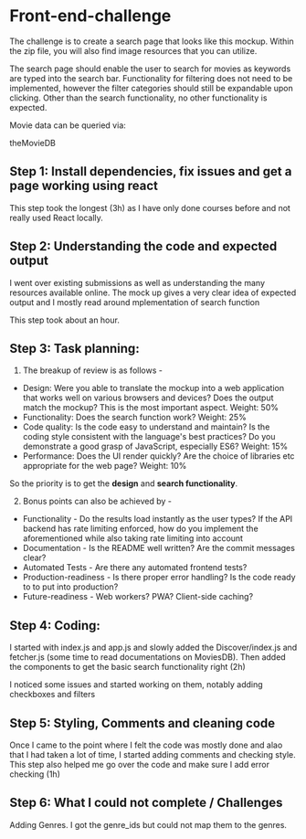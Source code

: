 # Front-end-challenge

The challenge is to create a search page that looks like this mockup. Within the zip file, you will also find image resources that you can utilize.

The search page should enable the user to search for movies as keywords are typed into the search bar. Functionality for filtering does not need to be implemented, however the filter categories should still be expandable upon clicking. Other than the search functionality, no other functionality is expected.

Movie data can be queried via:

theMovieDB

## Step 1: Install dependencies, fix issues and get a page working using react

This step took the longest (3h) as I have only done courses before and not really used React locally. 

## Step 2: Understanding the code and expected output

I went over existing submissions as well as understanding the many resources available online.
The mock up gives a very clear idea of expected output and I mostly read around mplementation of search function

This step took about an hour.

## Step 3: Task planning: 

1. The breakup of review is as follows - 
  - Design: Were you able to translate the mockup into a web application that works well on various browsers and devices? Does the output match the mockup? This is the most important aspect. Weight: 50%
  - Functionality: Does the search function work? Weight: 25%
  - Code quality: Is the code easy to understand and maintain? Is the coding style consistent with the language's best practices? Do you demonstrate a good grasp of JavaScript, especially ES6? Weight: 15%
  - Performance: Does the UI render quickly? Are the choice of libraries etc appropriate for the web page? Weight: 10%

So the priority is to get the <strong>design</strong> and <strong>search functionality</strong>. 

2. Bonus points can also be achieved by - 
  - Functionality - Do the results load instantly as the user types? If the API backend has rate limiting enforced, how do you implement the aforementioned while also taking rate limiting into account
  - Documentation - Is the README well written? Are the commit messages clear?
  - Automated Tests - Are there any automated frontend tests?
  - Production-readiness - Is there proper error handling? Is the code ready to to put into production?
  - Future-readiness - Web workers? PWA? Client-side caching?

## Step 4: Coding:

I started with index.js and app.js and slowly added the Discover/index.js and fetcher.js (some time to read documentations on MoviesDB).
Then added the components to get the basic search functionality right (2h)

I noticed some issues and started working on them, notably adding checkboxes and filters

## Step 5: Styling, Comments and cleaning code

Once I came to the point where I felt the code was mostly done and alao that I had taken a lot of time, I started adding comments and checking style.
This step also helped me go over the code and make sure I add error checking (1h)

## Step 6: What I could not complete / Challenges

Adding Genres. I got the genre_ids but could not map them to the genres.

